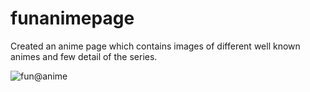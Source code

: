 # funanimepage
Created an anime page which contains images of different well known animes and few detail of the series.

![fun@anime](https://github.com/fugi98/funanimepage/assets/16610336/106b3936-66d8-4bc0-9bd8-7a6e0f40a34a)
